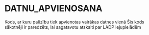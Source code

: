 # DATNU_APVIENOSANA
Kods,  ar kuru palīzību tiek apvienotas vairākas datnes vienā
Šis kods sākotnēji ir paredzēts, lai sagatavotu atskaiti par LADP lejupielādēm
